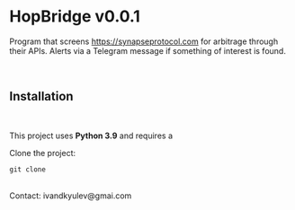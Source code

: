 # HopBridge v0.0.1

Program that screens https://synapseprotocol.com for arbitrage through their APIs. Alerts via a Telegram message if something of interest is found.

<br>

## Installation ##
<br>

This project uses **Python 3.9** and requires a

Clone the project:
```
git clone
```

<br>
Contact: ivandkyulev@gmai.com